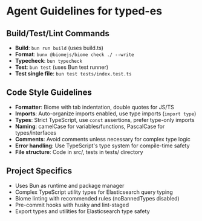 # Agent Guidelines for typed-es

## Build/Test/Lint Commands

- **Build**: `bun run build` (uses build.ts)
- **Format**: `bunx @biomejs/biome check ./ --write`
- **Typecheck**: `bun typecheck`
- **Test**: `bun test` (uses Bun test runner)
- **Test single file**: `bun test tests/index.test.ts`

## Code Style Guidelines

- **Formatter**: Biome with tab indentation, double quotes for JS/TS
- **Imports**: Auto-organize imports enabled, use type imports (`import type`)
- **Types**: Strict TypeScript, use `const` assertions, prefer type-only imports
- **Naming**: camelCase for variables/functions, PascalCase for types/interfaces
- **Comments**: Avoid comments unless necessary for complex type logic
- **Error handling**: Use TypeScript's type system for compile-time safety
- **File structure**: Code in src/, tests in tests/ directory

## Project Specifics

- Uses Bun as runtime and package manager
- Complex TypeScript utility types for Elasticsearch query typing
- Biome linting with recommended rules (noBannedTypes disabled)
- Pre-commit hooks with husky and lint-staged
- Export types and utilities for Elasticsearch type safety
